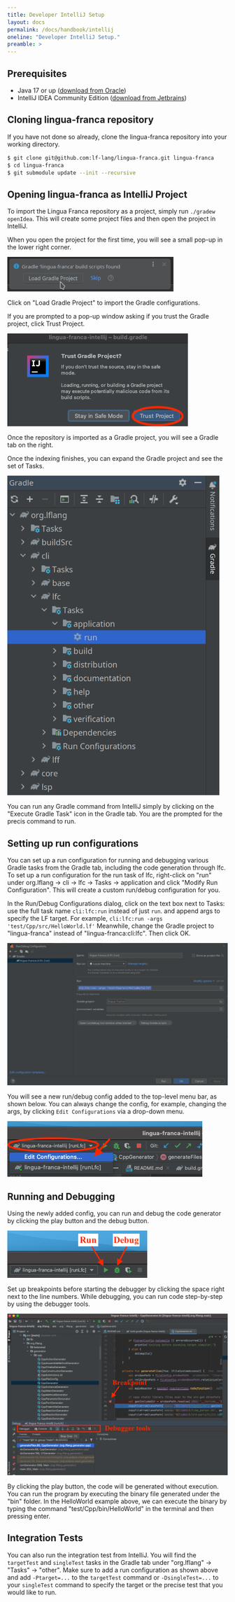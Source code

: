 ```yaml
---
title: Developer IntelliJ Setup
layout: docs
permalink: /docs/handbook/intellij
oneline: "Developer IntelliJ Setup."
preamble: >
---
```


## Prerequisites

- Java 17 or up ([download from Oracle](https://www.oracle.com/java/technologies/downloads/))
- IntelliJ IDEA Community Edition ([download from Jetbrains](https://www.jetbrains.com/idea/download/))

## Cloning lingua-franca repository

If you have not done so already, clone the lingua-franca repository into your working directory.

```sh
$ git clone git@github.com:lf-lang/lingua-franca.git lingua-franca
$ cd lingua-franca
$ git submodule update --init --recursive
```

## Opening lingua-franca as IntelliJ Project

To import the Lingua Franca repository as a project, simply run `./gradew openIdea`.
This will create some project files and then open the project in IntelliJ.

When you open the project for the first time, you will see a small pop-up in the lower right corner.

![](../../../../../img/intellij/gradle_import.png)

Click on "Load Gradle Project" to import the Gradle configurations.

If you are prompted to a pop-up window asking if you trust the Gradle project, click Trust Project.

![](../../../../../img/intellij/trust_gradle_project.png)

Once the repository is imported as a Gradle project, you will see a Gradle tab on the right.

Once the indexing finishes, you can expand the Gradle project and see the set of Tasks.

![](../../../../../img/intellij/expand_gradle_tab.png)

You can run any Gradle command from IntelliJ simply by clicking on the "Execute Gradle Task" icon in the Gradle tab. You are the prompted for the precis command to run.

## Setting up run configurations

You can set up a run configuration for running and debugging various Gradle tasks from the Gradle tab, including the code generation through lfc.
To set up a run configuration for the run task of lfc, right-click on "run" under org.lflang -> cli -> lfc -> Tasks -> application and click "Modify Run Configuration".
This will create a custom run/debug configuration for you.

In the Run/Debug Configurations dialog, click on the text box next to Tasks: use the full task name `cli:lfc:run` instead of just `run`.
and append args to specify the LF target. For example, `cli:lfc:run -args 'test/Cpp/src/HelloWorld.lf'` Meanwhile, change the Gradle project to
"lingua-franca" instead of "lingua-franca:cli:lfc". Then click OK.

![](../../../../../img/intellij/run_config_lf_program.png)

You will see a new run/debug config added to the top-level menu bar, as shown below.
You can always change the config, for example, changing the args, by clicking `Edit Configurations` via a drop-down menu.

![](../../../../../img/intellij/new_runlfc_config.png)

## Running and Debugging

Using the newly added config, you can run and debug the code generator by clicking the play button and the debug button.

![](../../../../../img/intellij/run_debug_buttons.png)

Set up breakpoints before starting the debugger by clicking the space right next to the line numbers.
While debugging, you can run code step-by-step by using the debugger tools.

![](../../../../../img/intellij/debugger_screen.png)

By clicking the play button, the code will be generated without execution. You can run the program by executing the binary file generated under the "bin" folder. In the HelloWorld example above, we can execute the binary by typing the command "test/Cpp/bin/HelloWorld" in the terminal and then pressing enter.

## Integration Tests

You can also run the integration test from IntelliJ. You will find the `targetTest` and `singleTest` tasks in the Gradle tab under "org.lflang" -> "Tasks" -> "other". Make sure to add a run configuration as shown above and add `-Ptarget=...` to the `targetTest` command or `-DsingleTest=...` to your `singleTest` command to specify the target or the precise test that you would like to run.
